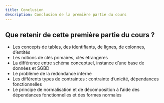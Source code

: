 ```yaml
---
title: Conclusion
description: Conclusion de la première partie du cours
---
```


## Que retenir de cette première partie du cours ?

* Les concepts de tables, des identifiants, de lignes, de colonnes, d’entités
* Les notions de clés primaires, clés étrangères
* La différence entre schéma conceptuel, instance d’une base de données et SGBD
* Le problème de la redondance interne
* Les différents types de contraintes : contrainte d’unicité, dépendances fonctionnelles
* Le principe de normalisation et de décomposition à l’aide des dépendances fonctionnelles et des formes normales

